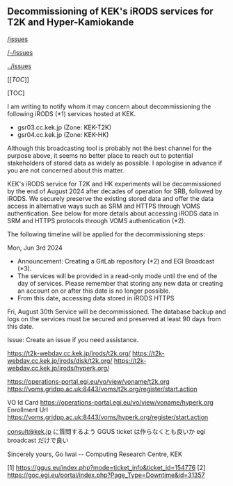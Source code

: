 ## Decommissioning of KEK's iRODS services for T2K and Hyper-Kamiokande <!-- omit in toc -->

[/issues](/issues)

[/-/issues](/-/issues)

[../issues](../issues)


[[_TOC_]]

[TOC]

I am writing to notify whom it may concern about decommissioning the following iRODS (*1) services hosted at KEK.

- gsr03.cc.kek.jp (Zone: KEK-T2K)
- gsr04.cc.kek.jp (Zone: KEK-HK)

Although this broadcasting tool is probably not the best channel for the purpose above, it seems no better place to reach out to potential stakeholders of stored data as widely as possible. I apologise in advance if you are not concerned about this matter.

KEK's iRODS service for T2K and HK experiments will be decommissioned by the end of August 2024 after decades of operation for SRB, followed by iRODS. We securely preserve the existing stored data and offer the data access in alternative ways such as SRM and HTTPS through VOMS authentication. See below for more details about accessing iRODS data in SRM and HTTPS protocols through VOMS authentication (*2).

The following timeline will be applied for the decommissioning steps:

Mon, Jun 3rd 2024
- Announcement: Creating a GitLab repository (*2) and EGI Broadcast (*3).
- The services will be provided in a read-only mode until the end of the day of services. Please remember that storing any new data or creating an account on or after this date is no longer possible.
- From this date, accessing data stored in iRODS HTTPS

Fri, August 30th
Service will be decommissioned. The database backup and logs on the services must be secured and preserved at least 90 days from this date.

Issue:
Create an issue if you need assistance.



https://t2k-webdav.cc.kek.jp/irods/t2k.org/
https://t2k-webdav.cc.kek.jp/irods/disk/t2k.org/
https://t2k-webdav.cc.kek.jp/irods/hyperk.org/

https://operations-portal.egi.eu/vo/view/voname/t2k.org
https://voms.gridpp.ac.uk:8443/voms/t2k.org/register/start.action

VO Id Card
https://operations-portal.egi.eu/vo/view/voname/hyperk.org
Enrollment Url
https://voms.gridpp.ac.uk:8443/voms/hyperk.org/register/start.action


consult@kek.jp に質問するよう
GGUS ticket は作らなくとも良いか egi broadcast だけで良い

Sincerely yours,
Go Iwai -- Computing Research Centre, KEK

[1] https://ggus.eu/index.php?mode=ticket_info&ticket_id=154776
[2] https://goc.egi.eu/portal/index.php?Page_Type=Downtime&id=31357

